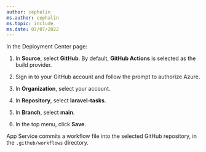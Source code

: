 ```yaml
---
author: cephalin
ms.author: cephalin
ms.topic: include
ms.date: 07/07/2022
---
```


In the Deployment Center page:

1. In **Source**, select **GitHub**. By default, **GitHub Actions** is selected as the build provider.

1. Sign in to your GitHub account and follow the prompt to authorize Azure.

1. In **Organization**, select your account.

1. In **Repository**, select **laravel-tasks**.

1. In **Branch**, select **main**.

1. In the top menu, click **Save**.

App Service commits a workflow file into the selected GitHub repository, in the `.github/workflows` directory. 

